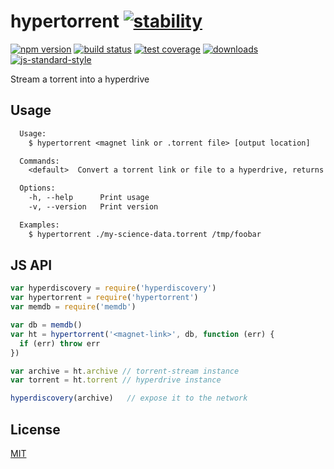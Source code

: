# hypertorrent [![stability][0]][1]
[![npm version][2]][3] [![build status][4]][5] [![test coverage][6]][7]
[![downloads][8]][9] [![js-standard-style][10]][11]

Stream a torrent into a hyperdrive

## Usage
```txt
  Usage:
    $ hypertorrent <magnet link or .torrent file> [output location]

  Commands:
    <default>  Convert a torrent link or file to a hyperdrive, returns a key

  Options:
    -h, --help      Print usage
    -v, --version   Print version

  Examples:
    $ hypertorrent ./my-science-data.torrent /tmp/foobar
```

## JS API
```js
var hyperdiscovery = require('hyperdiscovery')
var hypertorrent = require('hypertorrent')
var memdb = require('memdb')

var db = memdb()
var ht = hypertorrent('<magnet-link>', db, function (err) {
  if (err) throw err
})

var archive = ht.archive // torrent-stream instance
var torrent = ht.torrent // hyperdrive instance

hyperdiscovery(archive)   // expose it to the network
```

## License
[MIT](https://tldrlegal.com/license/mit-license)

[0]: https://img.shields.io/badge/stability-experimental-orange.svg?style=flat-square
[1]: https://nodejs.org/api/documentation.html#documentation_stability_index
[2]: https://img.shields.io/npm/v/hypertorrent.svg?style=flat-square
[3]: https://npmjs.org/package/hypertorrent
[4]: https://img.shields.io/travis/yoshuawuyts/hypertorrent/master.svg?style=flat-square
[5]: https://travis-ci.org/yoshuawuyts/hypertorrent
[6]: https://img.shields.io/codecov/c/github/yoshuawuyts/hypertorrent/master.svg?style=flat-square
[7]: https://codecov.io/github/yoshuawuyts/hypertorrent
[8]: http://img.shields.io/npm/dm/hypertorrent.svg?style=flat-square
[9]: https://npmjs.org/package/hypertorrent
[10]: https://img.shields.io/badge/code%20style-standard-brightgreen.svg?style=flat-square
[11]: https://github.com/feross/standard
